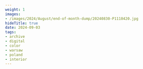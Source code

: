 ```yaml
---
weight: 1
images:
- /images/2024/August/end-of-month-dump/20240830-P1110420.jpg
hideTitle: true
date: 2024-09-03
tags:
- archive
- digital
- color
- warsaw
- poland
- interior
---
```


